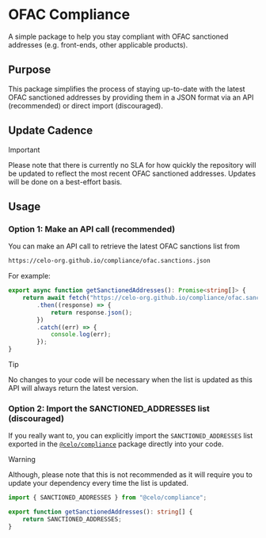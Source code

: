 # OFAC Compliance

A simple package to help you stay compliant with OFAC sanctioned addresses (e.g. front-ends, other
applicable products).

## Purpose

This package simplifies the process of staying up-to-date with the latest OFAC sanctioned addresses
by providing them in a JSON format via an API (recommended) or direct import (discouraged).

## Update Cadence

> [!IMPORTANT]
> Please note that there is currently no SLA for how quickly the repository will be
> updated to reflect the most recent OFAC sanctioned addresses. Updates will be done on a
> best-effort basis.

## Usage

### Option 1: Make an API call (recommended)

You can make an API call to retrieve the latest OFAC sanctions list from

```sh
https://celo-org.github.io/compliance/ofac.sanctions.json
```

For example:

```typescript
export async function getSanctionedAddresses(): Promise<string[]> {
    return await fetch("https://celo-org.github.io/compliance/ofac.sanctions.json")
        .then((response) => {
            return response.json();
        })
        .catch((err) => {
            console.log(err);
        });
}
```

> [!TIP]
> No changes to your code will be necessary when the list is updated as this API will always
> return the latest version.

### Option 2: Import the SANCTIONED_ADDRESSES list (discouraged)

If you really want to, you can explicitly import the `SANCTIONED_ADDRESSES` list exported in the 
[`@celo/compliance`](https://www.npmjs.com/package/@celo/compliance) package directly into your code.

> [!WARNING] 
> Although, please note that this is not recommended as it will require you to update your dependency
> every time the list is updated.

```typescript
import { SANCTIONED_ADDRESSES } from "@celo/compliance";

export function getSanctionedAddresses(): string[] {
    return SANCTIONED_ADDRESSES;
}
```
